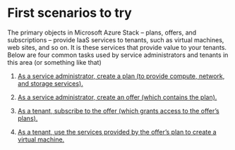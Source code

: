 # First scenarios to try

The primary objects in Microsoft Azure Stack – plans, offers, and subscriptions – provide IaaS services to tenants, such as virtual machines, web sites, and so on. It is these services that provide value to your tenants. Below are four common tasks used by service administrators and tenants in this area (or something like that)

1.  [As a service administrator, create a plan (to provide compute, network, and storage services).](azure-stack-create-plan.md)

2.  [As a service administrator, create an offer (which contains the plan).](azure-stack-create-offer.md)

3.  [As a tenant, subscribe to the offer (which grants access to the offer’s plans).](azure-stack-subscribe-plan-provision-vm.md#subscribe-to-an-offer)

4.  [As a tenant, use the services provided by the offer’s plan to create a virtual machine.](azure-stack-subscribe-plan-provision-vm.md#provision-a-virtual-machine)


